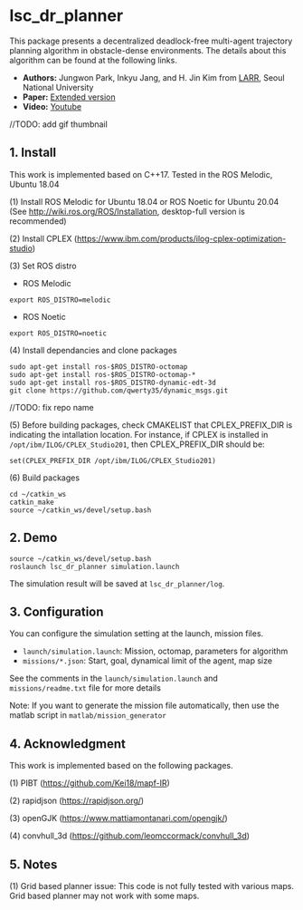 # lsc_dr_planner

This package presents a decentralized deadlock-free multi-agent trajectory planning algorithm in obstacle-dense environments.
The details about this algorithm can be found at the following links.

- **Authors:** Jungwon Park, Inkyu Jang, and H. Jin Kim from [LARR](http://larr.snu.ac.kr/), Seoul National University
- **Paper:**  [Extended version](https://arxiv.org/abs/2209.09447)
- **Video:** [Youtube](https://youtu.be/PqfdbVfSujA)

//TODO: add gif thumbnail

## 1. Install
This work is implemented based on C++17. Tested in the ROS Melodic, Ubuntu 18.04

(1) Install ROS Melodic for Ubuntu 18.04 or ROS Noetic for Ubuntu 20.04 (See http://wiki.ros.org/ROS/Installation, desktop-full version is recommended)

(2) Install CPLEX (https://www.ibm.com/products/ilog-cplex-optimization-studio)

(3) Set ROS distro

- ROS Melodic
```
export ROS_DISTRO=melodic
```
- ROS Noetic
```
export ROS_DISTRO=noetic
```

(4) Install dependancies and clone packages
```
sudo apt-get install ros-$ROS_DISTRO-octomap
sudo apt-get install ros-$ROS_DISTRO-octomap-*
sudo apt-get install ros-$ROS_DISTRO-dynamic-edt-3d
git clone https://github.com/qwerty35/dynamic_msgs.git
```
//TODO: fix repo name

(5) Before building packages, check CMAKELIST that CPLEX_PREFIX_DIR is indicating the intallation location. For instance, if CPLEX is installed in ```/opt/ibm/ILOG/CPLEX_Studio201```, then CPLEX_PREFIX_DIR should be:
```
set(CPLEX_PREFIX_DIR /opt/ibm/ILOG/CPLEX_Studio201)
```

(6) Build packages
```
cd ~/catkin_ws
catkin_make
source ~/catkin_ws/devel/setup.bash
```


## 2. Demo
```
source ~/catkin_ws/devel/setup.bash
roslaunch lsc_dr_planner simulation.launch
```
The simulation result will be saved at ```lsc_dr_planner/log```.

## 3. Configuration
You can configure the simulation setting at the launch, mission files.
- ```launch/simulation.launch```: Mission, octomap, parameters for algorithm
- ```missions/*.json```: Start, goal, dynamical limit of the agent, map size

See the comments in the ```launch/simulation.launch``` and ```missions/readme.txt``` file for more details

Note: If you want to generate the mission file automatically, then use the matlab script in ```matlab/mission_generator```

## 4. Acknowledgment
This work is implemented based on the following packages.

(1) PIBT (https://github.com/Kei18/mapf-IR)

(2) rapidjson (https://rapidjson.org/)

(3) openGJK (https://www.mattiamontanari.com/opengjk/)

(4) convhull_3d (https://github.com/leomccormack/convhull_3d)

## 5. Notes
(1) Grid based planner issue: This code is not fully tested with various maps. Grid based planner may not work with some maps.
